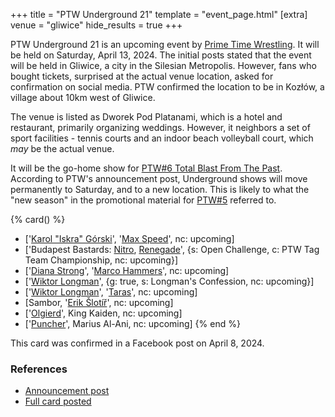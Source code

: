 +++
title = "PTW Underground 21"
template = "event_page.html"
[extra]
venue = "gliwice"
hide_results = true
+++

PTW Underground 21 is an upcoming event by [Prime Time Wrestling](@/o/ptw.md). It will be held on Saturday, April 13, 2024. The initial posts stated that the event will be held in Gliwice, a city in the Silesian Metropolis. However, fans who bought tickets, surprised at the actual venue location, asked for confirmation on social media. PTW confirmed the location to be in Kozłów, a village about 10km west of Gliwice.

The venue is listed as Dworek Pod Platanami, which is a hotel and restaurant, primarily organizing weddings. However, it neighbors a set of sport facilities - tennis courts and an indoor beach volleyball court, which _may_ be the actual venue.

It will be the go-home show for [PTW#6 Total Blast From The Past](@/e/ptw/2024-05-11-ptw-6.md). According to PTW's announcement post, Underground shows will move permanently to Saturday, and to a new location. This is likely to what the "new season" in the promotional material for [PTW#5](@/e/ptw/2024-02-03-ptw-5-gold-rush.md) referred to.

{% card() %}
- ['[Karol "Iskra" Górski](@/w/iskra.md)', '[Max Speed](@/w/max-speed.md)', nc: upcoming]
- ['Budapest Bastards: [Nitro](@/w/nitro.md), [Renegade](@/w/renegade.md)', {s: Open
      Challenge, c: PTW Tag Team Championship, nc: upcoming}]
- ['[Diana Strong](@/w/diana-strong.md)', '[Marco Hammers](@/w/marco-hammers.md)', nc: upcoming]
- ['[Wiktor Longman](@/w/wiktor-longman.md)', {g: true, s: Longman's Confession, nc: upcoming}]
- ['[Wiktor Longman](@/w/wiktor-longman.md)', '[Taras](@/w/taras.md)', nc: upcoming]
- [Sambor, '[Erik Šlotíř](@/w/erik-slotir.md)', nc: upcoming]
- ['[Olgierd](@/w/olgierd.md)', King Kaiden, nc: upcoming]
- ['[Puncher](@/w/puncher.md)', Marius Al-Ani, nc: upcoming]
{% end %}

This card was confirmed in a Facebook post on April 8, 2024.

### References

* [Announcement post](https://www.facebook.com/PrimeTimeWrestlingPL/posts/pfbid02XT8mW3mkkJEtQQm4EkU2Z6f2dBv9RsXGfcKtQNGVFUzqW7NtY2DMxnT1PyxUyXqTl)
* [Full card posted](https://www.facebook.com/PrimeTimeWrestlingPL/posts/pfbid0vTbN3aRNucJBWmRFLS1fYmSNr5qKHuU1rqbp7h3Mav7dhiD72uxsQTpXuybbkH2Wl)
